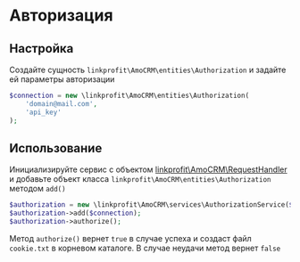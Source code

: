 # Авторизация

## Настройка
Создайте сущность `linkprofit\AmoCRM\entities\Authorization` и задайте ей параметры авторизации

```php
$connection = new \linkprofit\AmoCRM\entities\Authorization(
    'domain@mail.com',
    'api_key'
);
```


## Использование
Инициализируйте сервис с объектом [linkprofit\AmoCRM\RequestHandler](/docs/request.md) и добавьте объект класса `linkprofit\AmoCRM\entities\Authorization` методом `add()`

```php
$authorization = new \linkprofit\AmoCRM\services\AuthorizationService($request);
$authorization->add($connection);
$authorization->authorize();
```

Метод `authorize()` вернет `true` в случае успеха и создаст файл `cookie.txt` в корневом каталоге. В случае неудачи метод вернет `false`